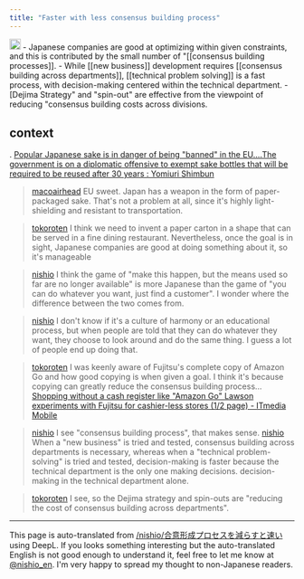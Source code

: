 ```yaml
---
title: "Faster with less consensus building process"
---
```


<img src='https://scrapbox.io/api/pages/nishio-en/gpt/icon' alt='gpt.icon' height="19.5"/>
- Japanese companies are good at optimizing within given constraints, and this is contributed by the small number of "[[consensus building processes]].
    - While [[new business]] development requires [[consensus building across departments]], [[technical problem solving]] is a fast process, with decision-making centered within the technical department.
    - [Dejima Strategy" and "spin-out" are effective from the viewpoint of reducing "consensus building costs across divisions.

## context
.
[Popular Japanese sake is in danger of being "banned" in the EU....The government is on a diplomatic offensive to exempt sake bottles that will be required to be reused after 30 years : Yomiuri Shimbun](https://www.yomiuri.co.jp/world/20240223-OYT1T50112/)

> [macoairhead](https://twitter.com/macoairhead/status/1761299203836498357) EU sweet.
>  Japan has a weapon in the form of paper-packaged sake.
>  That's not a problem at all, since it's highly light-shielding and resistant to transportation.

> [tokoroten](https://twitter.com/tokoroten/status/1761300436466942447) I think we need to invent a paper carton in a shape that can be served in a fine dining restaurant.
>  Nevertheless, once the goal is in sight, Japanese companies are good at doing something about it, so it's manageable

> [nishio](https://twitter.com/nishio/status/1761406074954076558) I think the game of "make this happen, but the means used so far are no longer available" is more Japanese than the game of "you can do whatever you want, just find a customer". I wonder where the difference between the two comes from.

> [nishio](https://twitter.com/nishio/status/1761406650471285225) I don't know if it's a culture of harmony or an educational process, but when people are told that they can do whatever they want, they choose to look around and do the same thing. I guess a lot of people end up doing that.

> [tokoroten](https://twitter.com/tokoroten/status/1761410613455298868) I was keenly aware of Fujitsu's complete copy of Amazon Go and how good copying is when given a goal.
>  I think it's because copying can greatly reduce the consensus building process...
>  [Shopping without a cash register like "Amazon Go" Lawson experiments with Fujitsu for cashier-less stores (1/2 page) - ITmedia Mobile](https://www.itmedia.co.jp/mobile/articles/2002/20/news055.html)

> [nishio](https://twitter.com/nishio/status/1761411648529842366) I see "consensus building process", that makes sense.
> [nishio](https://twitter.com/nishio/status/1761412562468663773) When a "new business" is tried and tested, consensus building across departments is necessary, whereas when a "technical problem-solving" is tried and tested, decision-making is faster because the technical department is the only one making decisions. decision-making in the technical department alone.

> [tokoroten](https://twitter.com/tokoroten/status/1761417991609294911) I see, so the Dejima strategy and spin-outs are "reducing the cost of consensus building across departments".

---
This page is auto-translated from [/nishio/合意形成プロセスを減らすと速い](https://scrapbox.io/nishio/合意形成プロセスを減らすと速い) using DeepL. If you looks something interesting but the auto-translated English is not good enough to understand it, feel free to let me know at [@nishio_en](https://twitter.com/nishio_en). I'm very happy to spread my thought to non-Japanese readers.
